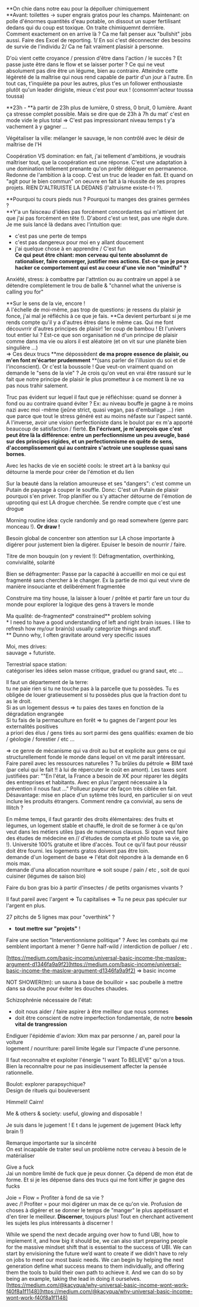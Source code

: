**On chie dans notre eau pour la dépolluer chimiquement  
**Avant: toilettes -&gt; super engrais gratos pour les champs. Maintenant: on polle d'énormes quantités d'eau potable, on dissout un super fertilisant dedans qui du coup est toxique. On traite chimiquemnt derrrière.  
Comment exactement on en arrive là ? Ca me fait penser aux "bullshit" jobs aussi. Faire des Excel de reporting. 1/ En soi c'est déconnecter des besoins de survie de l'individu 2/ Ca ne fait vraiment plasisir à personne. 

D'où vient cette croyance / pression d'être dans l'action / le succès ? Et passe juste être dans le flow et se laisser porter ? Ce qui ne veut absolument pas dire être un légume, bien au contraire. Atteindre cette légèreté de la maîtrise qui nous rend capable de partir d'un jour à l'autre. En tout cas, t'inquiète pa pour les autres, plus t'es un follower enthousiaste plutôt qu'un leader dirigiste, mieux c'est pour eux ! \(consomm'acteur  toussa toussa\)

**23h - **à partir de 23h plus de lumière, 0 stress, 0 bruit, 0 lumière. Avant ça stresse complet possible. Mais se dire que de 23h à 7h du mat' c'est en mode vide le plus total =&gt; C'est pas impressionant niveau temps t y'a vachement à y gagner ...

Végétaliser la ville: mélanger le sauvage, le non contrôlé avec le désir de maîtrise de l'H

Coopération VS domination: en fait, j'ai tellement d'ambitions, je voudrais maîtriser tout, que la coopération est une réponse. C'est une adaptation à une domination tellement prenante qu'on préfèr déléguer en permanence. Redonne de l'ambition à la coop. C'est un truc de leader en fait. Et quand on "agit pour le bien commun" on oeuvre en fait à la réussite de ses propres projets. RIEN D'ALTRUISTE LA DEDANS \(l'altruisme existe-t-l ?\).

**Pourquoi tu cours pieds nus ? Pourquoi tu manges des graines germées ?            
**Y'a un faisceau d'idées pas forcément concordantes qui m'attirent \(et que j'ai pas forcément en tête !\). D'abord c'est un test, pas une règle dure. Je me suis lancé là dedans avec l'intuition que:

* c'est pas une perte de temps  
* c'est pas dangereux pour moi en y allant doucement  
* j'ai quelque chose à en apprendre / C'est fun  
  **Ce qui peut être chiant: mon cerveau qui tente absolumnt de rationaliser, faire converger, justifier mes actions. Est-ce que je peux hacker ce comportement qui est au coeur d'une vie non "mindful" ?**

Anxiété, stress: à combattre par l'attntion ou au contraire un appel à se détendre complètement le trou de balle & "channel what the universe is calling you for"

**Sur le sens de la vie, encore !  
A l'échelle de moi-même, pas trop de questions: je ressens du plaisir je fonce, j'ai mal je réfléchis à ce que je fais. **Ca devient perturbant si je me rends compte qu'il y a d'autres êtres dans le même cas. Qui me font découvrrir d'autres principes de plaisir! 1er coup de bambou ! Et l'univers tout entier lui ? Est-ce que son organisation né d'un principe de plaisir comme dans ma vie ou alors il est aléatoire \(et on vit sur une planète bien singulière ...\)  
=&gt; Ces deux trucs **me dépossèdent **de ma propre essence de plaisir, ou m'en font m'écarter prudemment** **\(sans parler de l'illusion du soi et de l'inconscient\). Or c'est la boussole ! Que veut-on vraiment quand on demande le "sens de la vie" ? Je crois qu'on veut en vrai être rassuré sur le fait que notre principe de plaisir le plus prometteur à ce moment là ne va pas nous trahir salement.

Truc pas évident sur lequel il faut que je réfléchisse: quand se donner à fond ou au contraire quand éviter ? Ex: au niveau bouffe je gagne à re moins nazi avec moi -même \(jeûne strict, quasi vegan, pas d'emballage ...\) rien que parce que tout le stress généré est au moins néfaste sur l'aspect santé. A l'inverse, avoir une vision perfectioniste dans le boulot par ex m'a apporté beaucoup de satisfaction / fierté. **En l'écrivant, je m'aperçois que c'est peut être là la différence: entre un perfectionnisme un peu aveugle, basé sur des principes rigides, et un perfectionnisme en quête de sens, d'accomplissement qui au contraire s'actroie une souplesse quasi sans bornes**.

Avec les hacks de vie en société cools: le street art à la banksy qui détourne la merde pour créer de l'émotion et du lien

Sur la beauté dans la relation amoureuse et ses "dangers": c'est comme un Putain de paysage à couper le souffle. Donc: C'est un Putain de plaisir pourquoi s'en priver. Trop planifier ou s'y attacher détourne de l'émotion de uprooting qui est LA drogue cherchée. Se rendre compte que c'est une drogue

Morning routine idea: cycle randomly and go read somewhere \(genre parc monceau !\). **Or draw !**

Besoin global de concentrer son attention sur LA chose importante à digérer pour justement bien la digérer. Epuiser le besoin de nourrir / faire.

Titre de mon bouquin \(on y revient !\): Défragmentation, overthinking, convivialité, solarité

Bien se défragmenter: Passe par la capacité à accueillir en moi ce qui est fragmenté sans chercher à le changer. Ex la partie de moi qui veut vivre de manière insouciante et delibérément fragmentée

Construire ma tiny house, la laisser à louer / prêtée et partir fare un tour du monde pour explorer la logique des gens à travers le monde

Ma qualité: de-fragmented\* constrained\*\* problem solving  
\* I need to have a good understanding of left and right brain issues. I like to refresh how my/our brain\(s\) usually categorize things and stuff.  
\*\* Dunno why, I often gravitate around very specific issues

Moi, mes drives:  
sauvage + futuriste.

Terrestrial space station:  
catégoriser les idées selon masse critique, graduel ou grand saut, etc ...

Il faut un département de la terre:  
tu ne paie rien si tu ne touche pas à la parcelle que tu possèdes. Tu es obligée de louer gratieusement si tu possèdes plus que la fraction dont tu as le droit.  
Si as un logement dessus =&gt; tu paies des taxes en fonction de la dégradation engrangée  
Si tu fais de la permaculture en forêt =&gt; tu gagnes de l'argent pour les externalités positives  
a priori des élus / gens tirés au sort parmi des gens qualifiés: examen de bio / géologie / forestier / etc ...

=&gt; ce genre de mécanisme qui va droit au but et explicite aux gens ce qui structurellement fonde le monde dans lequel on vit me paraît intéressant.  
Faire pareil avec les ressources naturelles ? Tu brûles du pétrole =&gt; BIM taxé \(par celui qui le fait !! à lui de répercuter le coût en amont\). Les taxes sont justifiées par: ""En l'état, la France a besoin de X€ pour réparer les dégâts des entreprises et habitants. Avec en plus l'argent nécessaire à la prévention il nous faut ..." Pollueur payeur de façon très ciblée en fait. Désavantage: mise en place d'un sytème très lourd, en particulier si on veut inclure les produits étrangers. Comment rendre ça convivial, au sens de Illitch ?

En même temps, il faut garantir des droits élémentaires: des fruits et légumes, un logement stable et chauffé, le droit de se former à ce qu'on veut dans les métiers utiles \(pas de numerosus clausus. Si qqun veut faire des études de médecine en // d'études de compta et philo toute sa vie, go !\). Université 100% gratuite et libre d'accès. Tout ce qu'il faut pour réussir doit être fourni. les logements gratos doivent pas être loin.  
demande d'un logement de base =&gt; l'état doit répondre à la demande en 6 mois max.  
demande d'una allocation nourriture =&gt; soit soupe / pain / etc , soit de quoi cuisiner \(légumes de saison bio\)

Faire du bon gras bio à partir d'insectes / de petits organismes vivants ?

Il faut pareil avec l'argent =&gt; Tu capitalises =&gt; Tu ne peux pas spéculer sur l'argent en plus.

27 pitchs de 5 lignes max pour "overthink" ?

* **tout mettre sur "projets"** !

Faire une section "Interventionnisme politique" ? Avec les combats qui me semblent important à mener ? Genre half-wild / interdiction de polluer / etc .

[https://medium.com/basic-income/universal-basic-income-the-maslow-argument-d1346fa9a9f2](https://medium.com/basic-income/universal-basic-income-the-maslow-argument-d1346fa9a9f2) =&gt; basic income

NOT SHOWER\(tm\): un sauna à base de bouilloir + sac poubelle à mettre dans sa douche pour éviter les douches chaudes.

Schizophrénie nécessaire de l'état:

* doit nous aider / faire aspirer à être meilleur que nous sommes
* doit être conscient de notre imperfection fondamentale, de notre **besoin vital de trangression**

Endiguer l'épidémie d'avion: Xkm max par personne / an, pareil pour la voiture  
logement / nourriture: pareil limite légale sur l'impacte d'une personne.

Il faut reconnaître et exploiter l'énergie "I want To BELIEVE" qu'on a tous. Bien la reconnaître pour ne pas insidieusement affecter la pensée rationnelle.

Boulot: explorer parapsychique?  
Design de rituels qui bouleversent

Himmeli! Cairn!

Me & others & society: useful, glowing and disposable !

Je suis dans le jugement ! E t dans le jugement de jugement \(Hack lefty brain !\)

Remarque importante sur la sincérité  
On est incapable de traiter seul un problème notre cerveau à besoin de le matérialiser

Give a fuck  
Jai un nombre limité de fuck que je peux donner. Ça dépend de mon état de forme. Et si je les dépense dans des trucs qui me font kiffer je gagne des fucks

Joie = Flow = Profiter à fond de sa vie ?  
avec /! Profiter = pour moi digérer un max de ce qu'on vie. Profusion de choses à digérer et se donner le temps de "manger" le plus appétissant et d'en tirer le meilleur. **Discerner**, toujours plus! Tout en cherchant activement les sujets les plus intéressants à discerner !

While we spend the next decade arguing over how to fund UBI, how to implement it, and how big it should be, we can also start preparing people for the massive mindset shift that is essential to the success of UBI. We can start by envisioning the future we’d want to create if we didn’t have to rely on jobs to meet our most basic needs. We can begin by helping the next generation define what success means to them individually, and offering them the tools to build their own path to achieve it. And we can do so by being an example, taking the lead in doing it ourselves.[https://medium.com/@kacyqua/why-universal-basic-income-wont-work-f40f8a1f1148](https://medium.com/@kacyqua/why-universal-basic-income-wont-work-f40f8a1f1148)

